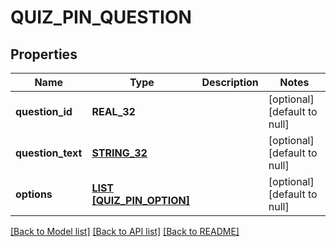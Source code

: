 # QUIZ_PIN_QUESTION

## Properties
Name | Type | Description | Notes
------------ | ------------- | ------------- | -------------
**question_id** | **REAL_32** |  | [optional] [default to null]
**question_text** | [**STRING_32**](STRING_32.md) |  | [optional] [default to null]
**options** | [**LIST [QUIZ_PIN_OPTION]**](QuizPinOption.md) |  | [optional] [default to null]

[[Back to Model list]](../README.md#documentation-for-models) [[Back to API list]](../README.md#documentation-for-api-endpoints) [[Back to README]](../README.md)



